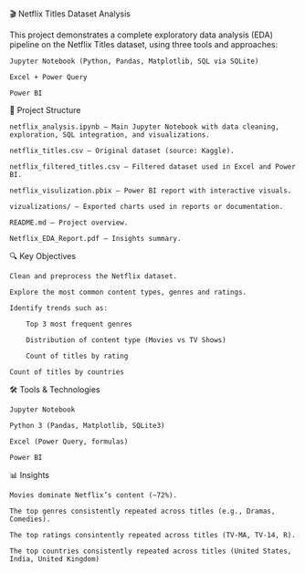 🎬 Netflix Titles Dataset Analysis

This project demonstrates a complete exploratory data analysis (EDA) pipeline on the Netflix Titles dataset, using three tools and approaches:

    Jupyter Notebook (Python, Pandas, Matplotlib, SQL via SQLite)

    Excel + Power Query

    Power BI

📂 Project Structure

    netflix_analysis.ipynb — Main Jupyter Notebook with data cleaning, exploration, SQL integration, and visualizations.

    netflix_titles.csv — Original dataset (source: Kaggle).

    netflix_filtered_titles.csv — Filtered dataset used in Excel and Power BI.

    netflix_visulization.pbix — Power BI report with interactive visuals.

    vizualizations/ — Exported charts used in reports or documentation.

    README.md — Project overview.

    Netflix_EDA_Report.pdf — Insights summary.

🔍 Key Objectives

    Clean and preprocess the Netflix dataset.

    Explore the most common content types, genres and ratings.

    Identify trends such as:

        Top 3 most frequent genres

        Distribution of content type (Movies vs TV Shows)

        Count of titles by rating

 	Count of titles by countries

🛠️ Tools & Technologies
		
    Jupyter Notebook
    
    Python 3 (Pandas, Matplotlib, SQLite3)

    Excel (Power Query, formulas)

    Power BI

📊 Insights

    Movies dominate Netflix’s content (~72%).

    The top genres consistently repeated across titles (e.g., Dramas, Comedies).

    The top ratings consintently repeated across titles (TV-MA, TV-14, R).

    The top countries consistently repeated across titles (United States, India, United Kingdom)
